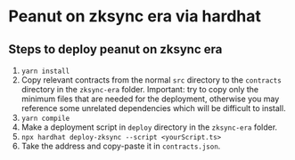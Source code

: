 # Peanut on zksync era via hardhat

## Steps to deploy peanut on zksync era

1. `yarn install`
2. Copy relevant contracts from the normal `src` directory to the `contracts` directory in the `zksync-era` folder. Important: try to copy only the minimum files that are needed for the deployment, otherwise you may reference some unrelated dependencies which will be difficult to install.
3. `yarn compile`
4. Make a deployment script in `deploy` directory in the `zksync-era` folder.
5. `npx hardhat deploy-zksync --script <yourScript.ts>`
6. Take the address and copy-paste it in `contracts.json`.

